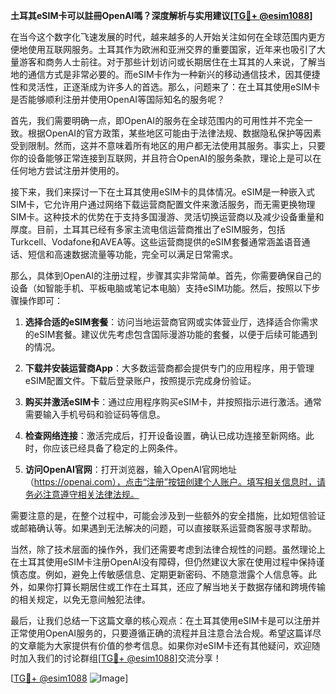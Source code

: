 **土耳其eSIM卡可以註冊OpenAI嗎？深度解析与实用建议[[TG💪+ @esim1088](https://t.me/s/esim1088)]**

在当今这个数字化飞速发展的时代，越来越多的人开始关注如何在全球范围内更方便地使用互联网服务。土耳其作为欧洲和亚洲交界的重要国家，近年来也吸引了大量游客和商务人士前往。对于那些计划访问或长期居住在土耳其的人来说，了解当地的通信方式是非常必要的。而eSIM卡作为一种新兴的移动通信技术，因其便捷性和灵活性，正逐渐成为许多人的首选。那么，问题来了：在土耳其使用eSIM卡是否能够顺利注册并使用OpenAI等国际知名的服务呢？

首先，我们需要明确一点，即OpenAI的服务在全球范围内的可用性并不完全一致。根据OpenAI的官方政策，某些地区可能由于法律法规、数据隐私保护等因素受到限制。然而，这并不意味着所有地区的用户都无法使用其服务。事实上，只要你的设备能够正常连接到互联网，并且符合OpenAI的服务条款，理论上是可以在任何地方尝试注册并使用的。

接下来，我们来探讨一下在土耳其使用eSIM卡的具体情况。eSIM是一种嵌入式SIM卡，它允许用户通过网络下载运营商配置文件来激活服务，而无需更换物理SIM卡。这种技术的优势在于支持多国漫游、灵活切换运营商以及减少设备重量和厚度。目前，土耳其已经有多家主流电信运营商推出了eSIM服务，包括Turkcell、Vodafone和AVEA等。这些运营商提供的eSIM套餐通常涵盖语音通话、短信和高速数据流量等功能，完全可以满足日常需求。

那么，具体到OpenAI的注册过程，步骤其实非常简单。首先，你需要确保自己的设备（如智能手机、平板电脑或笔记本电脑）支持eSIM功能。然后，按照以下步骤操作即可：

1. **选择合适的eSIM套餐**：访问当地运营商官网或实体营业厅，选择适合你需求的eSIM套餐。建议优先考虑包含国际漫游功能的套餐，以便于后续可能遇到的情况。
   
2. **下载并安装运营商App**：大多数运营商都会提供专门的应用程序，用于管理eSIM配置文件。下载后登录账户，按照提示完成身份验证。

3. **购买并激活eSIM卡**：通过应用程序购买eSIM卡，并按照指示进行激活。通常需要输入手机号码和验证码等信息。

4. **检查网络连接**：激活完成后，打开设备设置，确认已成功连接至新网络。此时，你应该已经具备了稳定的上网条件。

5. **访问OpenAI官网**：打开浏览器，输入OpenAI官网地址（https://openai.com），点击“注册”按钮创建个人账户。填写相关信息时，请务必注意遵守相关法律法规。

需要注意的是，在整个过程中，可能会涉及到一些额外的安全措施，比如短信验证或邮箱确认等。如果遇到无法解决的问题，可以直接联系运营商客服寻求帮助。

当然，除了技术层面的操作外，我们还需要考虑到法律合规性的问题。虽然理论上在土耳其使用eSIM卡注册OpenAI没有障碍，但仍然建议大家在使用过程中保持谨慎态度。例如，避免上传敏感信息、定期更新密码、不随意泄露个人信息等。此外，如果你打算长期居住或工作在土耳其，还应了解当地关于数据存储和跨境传输的相关规定，以免无意间触犯法律。

最后，让我们总结一下这篇文章的核心观点：在土耳其使用eSIM卡是可以注册并正常使用OpenAI服务的，只要遵循正确的流程并且注意合法合规。希望这篇详尽的文章能为大家提供有价值的参考信息。如果你对eSIM卡还有其他疑问，欢迎随时加入我们的讨论群组[[TG💪+ @esim1088](https://t.me/s/esim1088)]交流分享！

[[TG💪+ @esim1088](https://t.me/s/esim1088) ![Image](https://i.postimg.cc/4NQfJmqS/Snipaste-2025-05-13-00-14-12.png)]